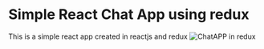 # Simple React Chat App using redux

This is a simple react app created in reactjs and redux
![ChatAPP in redux](./static-accets/chatVideo)
